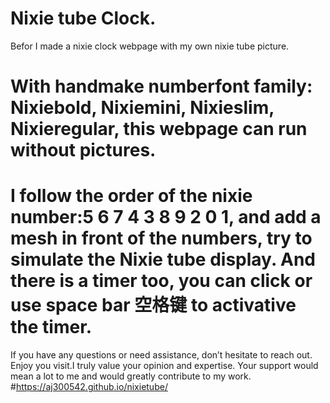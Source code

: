 # Nixie tube Clock.
Befor I made a nixie clock webpage with my own nixie tube picture.
# With handmake numberfont family: Nixiebold, Nixiemini, Nixieslim, Nixieregular, this webpage can run without pictures.
# I follow the order of the nixie number:5 6 7 4 3 8 9 2 0 1, and add a mesh in front of the numbers, try to simulate the Nixie tube display. And there is a timer too, you can click or use space bar 空格键 to activative the timer.
If you have any questions or need assistance, don’t hesitate to reach out. Enjoy you visit.I truly value your opinion and expertise. Your support would mean a lot to me and would greatly contribute to my work.
#https://aj300542.github.io/nixietube/
